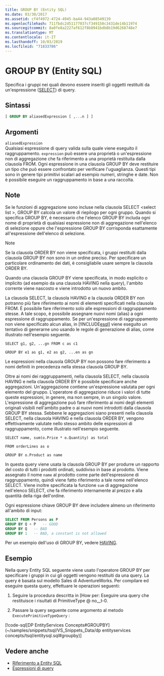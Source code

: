 ```yaml
---
title: GROUP BY (Entity SQL)
ms.date: 03/30/2017
ms.assetid: cf4f4972-4724-4945-ba44-943a08549139
ms.openlocfilehash: 711fbdc2d51177037cf349150c3431de14b11974
ms.sourcegitcommit: 8a0fe8a2227af612f8b8941bdb8b19d6268748e7
ms.translationtype: MT
ms.contentlocale: it-IT
ms.lasthandoff: 10/03/2019
ms.locfileid: "71833786"
---
```

# <a name="group-by-entity-sql"></a>GROUP BY (Entity SQL)
Specifica i gruppi nei quali devono essere inseriti gli oggetti restituiti da un'espressione ([SELECT](select-entity-sql.md)) di query.  
  
## <a name="syntax"></a>Sintassi  
  
```sql  
[ GROUP BY aliasedExpression [ ,...n ] ]  
```  
  
## <a name="arguments"></a>Argomenti  
 `aliasedExpression`  
 Qualsiasi espressione di query valida sulla quale viene eseguito il raggruppamento. `expression` può essere una proprietà o un'espressione non di aggregazione che fa riferimento a una proprietà restituita dalla clausola FROM. Ogni espressione in una clausola GROUP BY deve restituire un tipo che può essere confrontato per verificare l'uguaglianza. Questi tipi sono in genere tipi primitivi scalari ad esempio numeri, stringhe e date. Non è possibile eseguire un raggruppamento in base a una raccolta.  
  
## <a name="remarks"></a>Note  
 Se le funzioni di aggregazione sono incluse nella clausola SELECT \<select list >, GROUP BY calcola un valore di riepilogo per ogni gruppo. Quando si specifica GROUP BY, è necessario che l'elenco GROUP BY includa ogni nome di proprietà di qualsiasi espressione non di aggregazione nell'elenco di selezione oppure che l'espressione GROUP BY corrisponda esattamente all'espressione dell'elenco di selezione.  
  
> [!NOTE]
> Se la clausola ORDER BY non viene specificata, i gruppi restituiti dalla clausola GROUP BY non sono in un ordine preciso. Per specificare un particolare ordinamento dei dati, è consigliabile usare sempre la clausola ORDER BY.  
  
 Quando una clausola GROUP BY viene specificata, in modo esplicito o implicito (ad esempio da una clausola HAVING nella query), l'ambito corrente viene nascosto e viene introdotto un nuovo ambito.  
  
 La clausola SELECT, la clausola HAVING e la clausola ORDER BY non potranno più fare riferimento ai nomi di elementi specificati nella clausola FROM. È possibile fare riferimento solo alle espressioni di raggruppamento stesse. A tale scopo, è possibile assegnare nuovi nomi (alias) a ogni espressione di raggruppamento. Se per un'espressione di raggruppamento non viene specificato alcun alias, in [!INCLUDE[esql](../../../../../../includes/esql-md.md)] viene eseguito un tentativo di generarne uno usando le regole di generazione di alias, come illustrato nell'esempio seguente.  
  
 `SELECT g1, g2, ...gn FROM c as c1`  
  
 `GROUP BY e1 as g1, e2 as g2, ...en as gn`  
  
 Le espressioni nella clausola GROUP BY non possono fare riferimento a nomi definiti in precedenza nella stessa clausola GROUP BY.  
  
 Oltre ai nomi dei raggruppamenti, nella clausola SELECT, nella clausola HAVING e nella clausola ORDER BY è possibile specificare anche aggregazioni. Un'aggregazione contiene un'espressione valutata per ogni elemento del gruppo. L'operatore di aggregazione riduce i valori di tutte queste espressioni, in genere, ma non sempre, in un singolo valore. L'espressione di aggregazione può fare riferimento ai nomi degli elementi originali visibili nell'ambito padre o ai nuovi nomi introdotti dalla clausola GROUP BY stessa. Sebbene le aggregazioni siano presenti nella clausola SELECT, nella clausola HAVING e nella clausola ORDER BY, vengono effettivamente valutate nello stesso ambito delle espressioni di raggruppamento, come illustrato nell'esempio seguente.  
  
 `SELECT name, sum(o.Price * o.Quantity) as total`  
  
 `FROM orderLines as o`  
  
 `GROUP BY o.Product as name`  
  
 In questa query viene usata la clausola GROUP BY per produrre un rapporto del costo di tutti i prodotti ordinati, suddiviso in base al prodotto. Viene assegnato il nome `name` al prodotto come parte dell'espressione di raggruppamento, quindi viene fatto riferimento a tale nome nell'elenco SELECT. Viene inoltre specificata la funzione `sum` di aggregazione nell'elenco SELECT, che fa riferimento internamente al prezzo e alla quantità della riga dell'ordine.  
  
 Ogni espressione chiave GROUP BY deve includere almeno un riferimento all'ambito di input:  
  
```sql  
SELECT FROM Persons as P  
GROUP BY Q + P   -- GOOD  
GROUP BY Q   -- BAD  
GROUP BY 1   -- BAD, a constant is not allowed  
```  
  
 Per un esempio dell'uso di GROUP BY, vedere [HAVING](having-entity-sql.md).  
  
## <a name="example"></a>Esempio  
 Nella query Entity SQL seguente viene usato l'operatore GROUP BY per specificare i gruppi in cui gli oggetti vengono restituiti da una query. La query è basata sul modello Sales di AdventureWorks. Per compilare ed eseguire questa query, effettuare le operazioni seguenti:  
  
1. Seguire la procedura descritta in [How per: Eseguire una query che restituisce i risultati di PrimitiveType @ no__t-0.  
  
2. Passare la query seguente come argomento al metodo `ExecutePrimitiveTypeQuery` :  
  
 [!code-sql[DP EntityServices Concepts#GROUPBY](~/samples/snippets/tsql/VS_Snippets_Data/dp entityservices concepts/tsql/entitysql.sql#groupby)]  
  
## <a name="see-also"></a>Vedere anche

- [Riferimento a Entity SQL](entity-sql-reference.md)
- [Espressioni di query](query-expressions-entity-sql.md)
